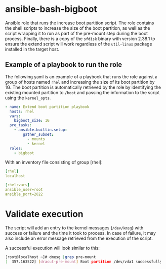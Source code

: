 # ansible-bash-bigboot
Ansible role that runs the increase boot partition script. The role contains the shell scripts to increase the size of the boot partition, as well as the script wrapping it to run as part of the pre-mount step during the boot process.
Finally, there is a copy of the `sfdisk` binary with version 2.38.1 to ensure the extend script will work regardless of the `util-linux` package installed in the target host. 


## Example of a playbook to run the role
The following yaml is an example of a playbook that runs the role against a group of hosts named `rhel` and increasing the size of its boot partition by 1G.
The boot partition is automatically retrieved by the role by identifying the existing mounted partition to `/boot` and passing the information to the script using the `kernel_opts`.

```yaml
- name: Extend boot partition playbook
  hosts: rhel
  vars:
    bigboot_size: 1G
  pre_tasks:
    - ansible.builtin.setup:
        gather_subset:
          - mounts
          - kernel
  roles:
    - bigboot
```

With an inventory file consisting of group [rhel]:
```yaml
[rhel]
localhost

[rhel:vars]
ansible_user=root
ansible_port=2022
```

# Validate execution
The script will add an entry to the kernel messages (`/dev/kmsg`) with success or failure and the time it took to process.
In case of failure, it may also include an error message retrieved from the execution of the script.

A successful execution will look similar to this:
```bash
[root@localhost ~]# dmesg |grep pre-mount
[  357.163522] [dracut-pre-mount] Boot partition /dev/vda1 successfully increased by 1G (356 seconds)
```